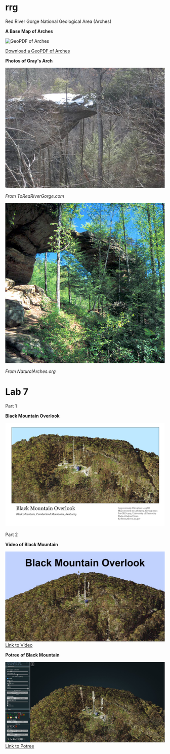 # rrg

Red River Gorge National Geological Area (Arches)

**A Base Map of Arches**

![GeoPDF of Arches](graphics/rrgArches.png)

[Download a GeoPDF of Arches](basemap/rrg.pdf)

**Photos of Gray's Arch**

![Gray's Arch 1](graphics/greys-arch.jpg)

*From ToRedRiverGorge.com*

![Gray's Arch 2](graphics/KY-GraysArch.jpg)

*From NaturalArches.org*

# Lab 7

Part 1

**Black Mountain Overlook**

![Black Mountain Overlook](graphics/bmoMap.png)

Part 2

**Video of Black Mountain**

![Black Mountain Overlook Screenshot](graphics/bmoScreen.JPG)
[Link to Video](https://youtu.be/J0KL63oRgEU)

**Potree of Black Mountain**

![Potree Screenshot](graphics/potreeScreen.JPG)
[Link to Potree](http://127.0.0.1:5500/BlackMountain/potree/)
